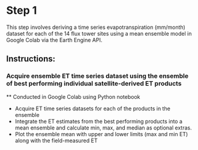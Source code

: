 # Step 1

This step involves deriving a time series evapotranspiration (mm/month) dataset for each of the 14 flux tower sites using a mean ensemble model in Google Colab via the Earth Engine API.

## Instructions:
### Acquire ensemble ET time series dataset using the ensemble of best performing individual satellite-derived ET products
** Conducted in Google Colab using Python notebook
- Acquire ET time series datasets for each of the products in the ensemble
- Integrate the ET estimates from the best performing products into a mean ensemble and calculate min, max, and median as optional extras.
- Plot the ensemble mean with upper and lower limits (max and min ET) along with the field-measured ET
